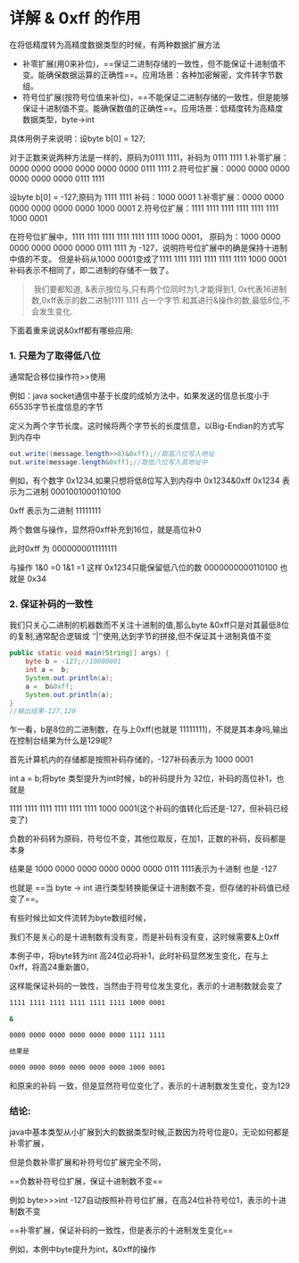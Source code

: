 # 详解 & 0xff 的作用

在将低精度转为高精度数据类型的时候，有两种数据扩展方法

- 补零扩展(用0来补位)，==保证二进制存储的一致性，但不能保证十进制值不变。能确保数据运算的正确性==。应用场景：各种加密解密，文件转字节数组。
- 符号位扩展(按符号位值来补位)，==不能保证二进制存储的一致性，但是能够保证十进制值不变。能确保数值的正确性==。应用场景：低精度转为高精度数据类型，byte->int
  

 具体用例子来说明：设byte b[0] = 127;

 对于正数来说两种方法是一样的，原码为0111 1111，补码为 0111 1111
 	1.补零扩展：0000 0000 0000 0000 0000 0000 0111 1111
 	2.符号位扩展：0000 0000 0000 0000 0000 0000 0111 1111

 设byte b[0] = -127;原码为 1111 1111 补码：1000 0001
 	1.补零扩展：0000 0000 0000 0000 0000 0000 1000 0001
 	2.符号位扩展：1111 1111 1111 1111 1111 1111 1000 0001

 在符号位扩展中，1111 1111 1111 1111 1111 1111 1000 0001，
 原码为：1000 0000 0000 0000 0000 0000 0111 1111 为 -127，说明符号位扩展中的确是保持十进制中值的不变。
 但是补码从1000 0001变成了1111 1111 1111 1111 1111 1111 1000 0001 补码表示不相同了，即二进制的存储不一致了。



> ​	我们要都知道, &表示按位与,只有两个位同时为1,才能得到1, 0x代表16进制数,0xff表示的数二进制1111 1111 占一个字节.和其进行&操作的数,最低8位,不会发生变化.

下面着重来说说&0xff都有哪些应用:

### 1. 只是为了取得低八位
通常配合移位操作符>>使用

例如：java socket通信中基于长度的成帧方法中，如果发送的信息长度小于65535字节长度信息的字节

定义为两个字节长度。这时候将两个字节长的长度信息，以Big-Endian的方式写到内存中

```java
out.write((message.length>>8)&0xff);//取高八位写入地址
out.write(message.length&0xff);//取低八位写入高地址中
```


例如，有个数字 0x1234,如果只想将低8位写入到内存中 0x1234&0xff
0x1234 表示为二进制 0001001000110100

0xff 表示为二进制 11111111

两个数做与操作，显然将0xff补充到16位，就是高位补0

此时0xff 为 0000000011111111

与操作 1&0 =0 1&1 =1 这样 0x1234只能保留低八位的数 0000000000110100 也就是 0x34

### 2. 保证补码的一致性
我们只关心二进制的机器数而不关注十进制的值,那么byte &0xff只是对其最低8位的复制,通常配合逻辑或 ‘’|’'使用,达到字节的拼接,但不保证其十进制真值不变

```java
public static void main(String[] args) {
    byte b = -127;//10000001
    int a =  b;
    System.out.println(a);
    a =  b&0xff;
    System.out.println(a);
}
//输出结果-127,129
```


乍一看，b是8位的二进制数，在与上0xff(也就是 11111111)，不就是其本身吗,输出在控制台结果为什么是129呢?

首先计算机内的存储都是按照补码存储的，-127补码表示为 1000 0001

int a = b;将byte 类型提升为int时候，b的补码提升为 32位，补码的高位补1，也就是

1111 1111 1111 1111 1111 1111 1000 0001(这个补码的值转化后还是-127，但补码已经变了)

负数的补码转为原码，符号位不变，其他位取反，在加1，正数的补码，反码都是本身

结果是 1000 0000 0000 0000 0000 0000 0111 1111表示为十进制 也是 -127

也就是 ==当 byte -> int 进行类型转换能保证十进制数不变，但存储的补码值已经变了==。

有些时候比如文件流转为byte数组时候，

我们不是关心的是十进制数有没有变，而是补码有没有变，这时候需要&上0xff

本例子中，将byte转为int 高24位必将补1，此时补码显然发生变化，在与上0xff，将高24重新置0，

这样能保证补码的一致性，当然由于符号位发生变化，表示的十进制数就会变了

```bash
1111 1111 1111 1111 1111 1111 1000 0001 

&

0000 0000 0000 0000 0000 0000 1111 1111

结果是

0000 0000 0000 0000 0000 0000 1000 0001
```


和原来的补码 一致，但是显然符号位变化了，表示的十进制数发生变化，变为129

### 结论:

java中基本类型从小扩展到大的数据类型时候,正数因为符号位是0，无论如何都是补零扩展，

但是负数补零扩展和补符号位扩展完全不同，

==负数补符号位扩展，保证十进制数不变==

例如 byte>>>int -127自动按照补符号位扩展，在高24位补符号位1，表示的十进制数不变

==补零扩展，保证补码的一致性，但是表示的十进制发生变化==

例如，本例中byte提升为int，&0xff的操作






